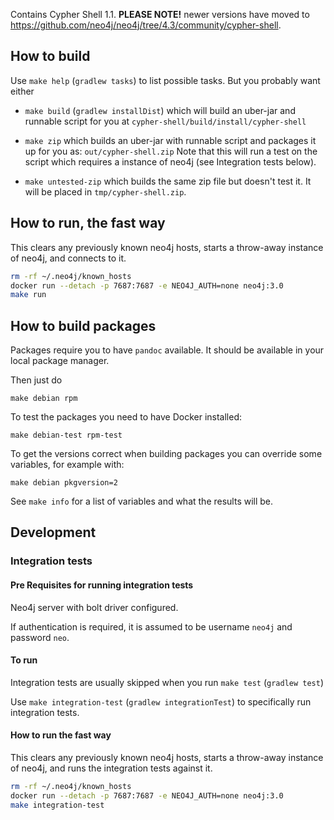 Contains Cypher Shell 1.1. __PLEASE NOTE!__ newer versions have moved to https://github.com/neo4j/neo4j/tree/4.3/community/cypher-shell.

## How to build

Use `make help` (`gradlew tasks`) to list possible tasks. But you
probably want either

-  `make build` (`gradlew installDist`) which will build an
   uber-jar and runnable script for you at
   `cypher-shell/build/install/cypher-shell`

- `make zip` which builds an uber-jar with runnable script and
   packages it up for you as: `out/cypher-shell.zip` Note that this
   will run a test on the script which requires a instance of neo4j
   (see Integration tests below).

- `make untested-zip` which builds the same zip file but doesn't test
  it. It will be placed in `tmp/cypher-shell.zip`.

## How to run, the fast way

This clears any previously known neo4j hosts, starts a throw-away
instance of neo4j, and connects to it.

```sh
rm -rf ~/.neo4j/known_hosts
docker run --detach -p 7687:7687 -e NEO4J_AUTH=none neo4j:3.0
make run
```

## How to build packages

Packages require you to have `pandoc` available. It should be
available in your local package manager.

Then just do

```
make debian rpm
```

To test the packages you need to have Docker installed:

```
make debian-test rpm-test
```

To get the versions correct when building packages you can override
some variables, for example with:

```
make debian pkgversion=2
```

See `make info` for a list of variables and what the results will be.

## Development

### Integration tests

#### Pre Requisites for running integration tests

Neo4j server with bolt driver configured.

If authentication is required, it is assumed to be username `neo4j`
and password `neo`.

#### To run

Integration tests are usually skipped when you run `make test`
(`gradlew test`)

Use `make integration-test` (`gradlew integrationTest`) to
specifically run integration tests.

#### How to run the fast way

This clears any previously known neo4j hosts, starts a throw-away
instance of neo4j, and runs the integration tests against it.

```sh
rm -rf ~/.neo4j/known_hosts
docker run --detach -p 7687:7687 -e NEO4J_AUTH=none neo4j:3.0
make integration-test
```
